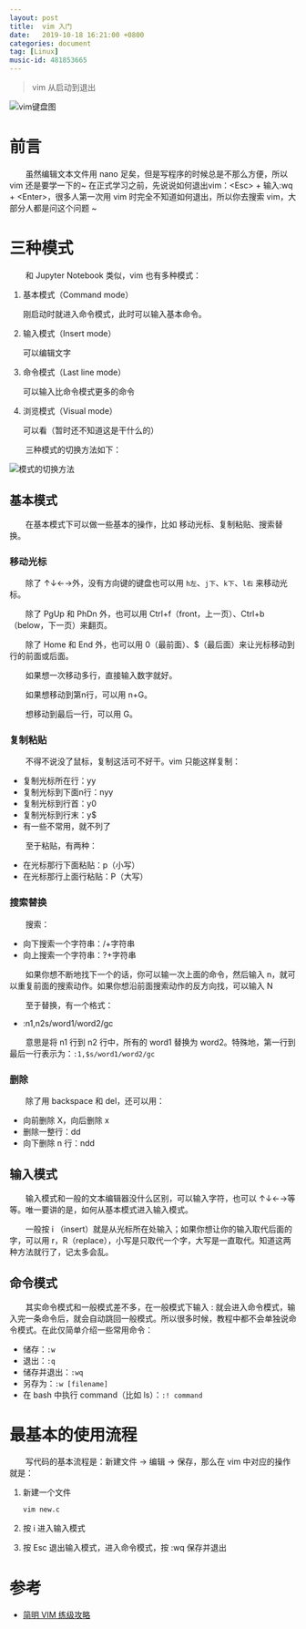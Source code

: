 ```yaml
---
layout: post
title:  vim 入门
date:   2019-10-18 16:21:00 +0800
categories: document
tag: [Linux]
music-id: 481853665
---
```


> vim 从启动到退出

<!-- more -->



![vim键盘图](https://www.runoob.com/wp-content/uploads/2015/10/vi-vim-cheat-sheet-sch.gif "vim键盘图")



# 前言

&emsp;&emsp;虽然编辑文本文件用 nano 足矣，但是写程序的时候总是不那么方便，所以 vim 还是要学一下的~ 在正式学习之前，先说说如何退出vim：\<Esc\> + 输入:wq + \<Enter\>，很多人第一次用 vim 时完全不知道如何退出，所以你去搜索 vim，大部分人都是问这个问题 ~



# 三种模式

&emsp;&emsp;和 Jupyter Notebook 类似，vim 也有多种模式：

1. 基本模式（Command mode）

   刚启动时就进入命令模式，此时可以输入基本命令。

2. 输入模式（Insert mode）

   可以编辑文字

3. 命令模式（Last line mode）

   可以输入比命令模式更多的命令
   
4. 浏览模式（Visual mode）

   可以看（暂时还不知道这是干什么的）



&emsp;&emsp;三种模式的切换方法如下：

![模式的切换方法](https://cs61a.org/articles/assets/vim-modes.png "模式的切换方法")

## 基本模式

&emsp;&emsp;在基本模式下可以做一些基本的操作，比如 移动光标、复制粘贴、搜索替换。

### 移动光标

&emsp;&emsp;除了 ↑↓←→外，没有方向键的键盘也可以用 `h左`、`j下`、`k下`、`l右` 来移动光标。

&emsp;&emsp;除了 PgUp 和 PhDn 外，也可以用 Ctrl+f（front，上一页）、Ctrl+b（below，下一页）来翻页。

&emsp;&emsp;除了 Home 和 End 外，也可以用 0（最前面）、$（最后面）来让光标移动到行的前面或后面。

&emsp;&emsp;如果想一次移动多行，直接输入数字就好。

&emsp;&emsp;如果想移动到第n行，可以用 n+G。

&emsp;&emsp;想移动到最后一行，可以用 G。



### 复制粘贴

&emsp;&emsp;不得不说没了鼠标，复制这活可不好干。vim 只能这样复制：

* 复制光标所在行：yy
* 复制光标到下面n行：nyy
* 复制光标到行首：y0
* 复制光标到行末：y$
* 有一些不常用，就不列了

&emsp;&emsp;至于粘贴，有两种：

* 在光标那行下面粘贴：p（小写）
* 在光标那行上面行粘贴：P（大写）



### 搜索替换

&emsp;&emsp;搜索：

* 向下搜索一个字符串：/+字符串
* 向上搜索一个字符串：?+字符串

&emsp;&emsp;如果你想不断地找下一个的话，你可以输一次上面的命令，然后输入 n，就可以重复前面的搜索动作。如果你想沿前面搜索动作的反方向找，可以输入 N

&emsp;&emsp;至于替换，有一个格式：

* :n1,n2s/word1/word2/gc

&emsp;&emsp;意思是将 n1 行到 n2 行中，所有的 word1 替换为 word2。特殊地，第一行到最后一行表示为：`:1,$s/word1/word2/gc`



### 删除

&emsp;&emsp;除了用 backspace 和 del，还可以用：

* 向前删除 X，向后删除 x
* 删除一整行：dd
* 向下删除 n 行：ndd



## 输入模式

&emsp;&emsp;输入模式和一般的文本编辑器没什么区别，可以输入字符，也可以 ↑↓←→等等。唯一要讲的是，如何从基本模式进入输入模式。

&emsp;&emsp;一般按 i （insert）就是从光标所在处输入；如果你想让你的输入取代后面的字，可以用 r，R（replace），小写是只取代一个字，大写是一直取代。知道这两种方法就行了，记太多会乱。                                                                                                                         



## 命令模式

&emsp;&emsp;其实命令模式和一般模式差不多，在一般模式下输入 : 就会进入命令模式，输入完一条命令后，就会自动跳回一般模式。所以很多时候，教程中都不会单独说命令模式。在此仅简单介绍一些常用命令：

* 储存：`:w`
* 退出：`:q`
* 储存并退出：`:wq`
* 另存为：`:w [filename]`
* 在 bash 中执行 command（比如 ls）：`:! command`



# 最基本的使用流程

&emsp;&emsp;写代码的基本流程是：新建文件 -> 编辑 -> 保存，那么在 vim 中对应的操作就是：

1. 新建一个文件

   ```bash
   vim new.c 
   ```

2. 按 i 进入输入模式
3. 按 Esc 退出输入模式，进入命令模式，按 :wq 保存并退出



# 参考

* [简明 VIM 练级攻略](https://coolshell.cn/articles/5426.html)